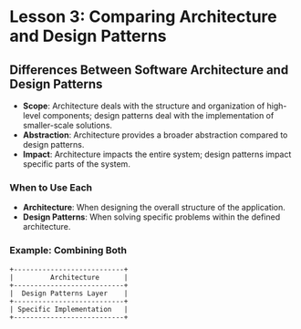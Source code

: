 
# Lesson 3: Comparing Architecture and Design Patterns

## Differences Between Software Architecture and Design Patterns

- **Scope**: Architecture deals with the structure and organization of high-level components; design patterns deal with the implementation of smaller-scale solutions.
- **Abstraction**: Architecture provides a broader abstraction compared to design patterns.
- **Impact**: Architecture impacts the entire system; design patterns impact specific parts of the system.

### When to Use Each

- **Architecture**: When designing the overall structure of the application.
- **Design Patterns**: When solving specific problems within the defined architecture.

### Example: Combining Both

```plaintext
+---------------------------+
|         Architecture      |
+---------------------------+
|  Design Patterns Layer    |
+---------------------------+
| Specific Implementation   |
+---------------------------+
```
